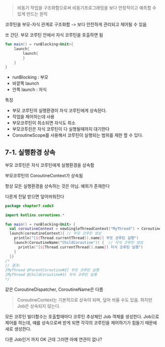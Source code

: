 > 비동기 작업을 구조화함으로써 비동기프로그래밍을 보다 안정적이고 예측할 수 있게 만드는 원칙

코루틴을 부모-자식 관계로 구조화함 -> 보다 안전하게 관리되고 제어될 수 있음

쏘 간단.
부모 코루틴 안에서 자식 코루틴을 호출하면 됨

```kotlin
fun main() = runBlocking<Unit>{
	launch{
		launch{
		}
	}
}
```
- runBlocking : 부모
- 바깥쪽 launch
- 안쪽 launch : 자식



특징
- 부모 코루틴의 실행환경이 자식 코루틴에게 상속된다.
- 작업을 제어하는데 사용
- 부모코루틴이 취소되면 자식도 취소
- 부모코투린은 자식 코루틴이 다 실행될때까지 대기한다
- CoroutineScope를 사용해서 코루틴이 실행되는 범위를 제한 할 수 있다.

## 7-1. 실행환경 상속

부모 코루틴은 자식 코루틴에게 실행환경을 상속함

부모코루틴의 CoroutineContext가 상속됨


항상 모든 실행환경을 상속하는 것은 아님. 예외가 존재한다

다른게 전달 받으면 덮어씌워진다



```kotlin
package chapter7.code3  
  
import kotlinx.coroutines.*  
  
fun main() = runBlocking<Unit> {  
  val coroutineContext = newSingleThreadContext("MyThread") + CoroutineName("ParentCoroutine")  
  launch(coroutineContext){ // 부모 코루틴 생성  
    println("[${Thread.currentThread().name}] 부모 코루틴 실행")  
    launch(CoroutineName("ChildCoroutine")) {  // 자식 코루틴 생성  
      println("[${Thread.currentThread().name}] 자식 코루틴 실행")  
    }  
  }}  
/*  
// 결과:  
[MyThread @ParentCoroutine#2] 부모 코루틴 실행  
[MyThread @ChildCoroutine#3] 자식 코루틴 실행  
*/
```

같은 CoroutineDispatcher, CoroutineName은 다름

> CoroutineContext는 기본적으로 상속이 되며, 덮어 씌울 수도 있음. 하지만 Job은 상속되지 않는다. 

모든 코루틴 빌더함수는 호출할때마다 코루틴 추상체인 Job 객체를 생성한다.
Job으로 제어를 하는데, 얘를 상속으로써 받게 되면 각각의 코루틴을 제어하기가 힘들기 때문에 새로 생성한다.

다른 Job인거 까지 OK
근데 그러면 아예 연관이 없나?


